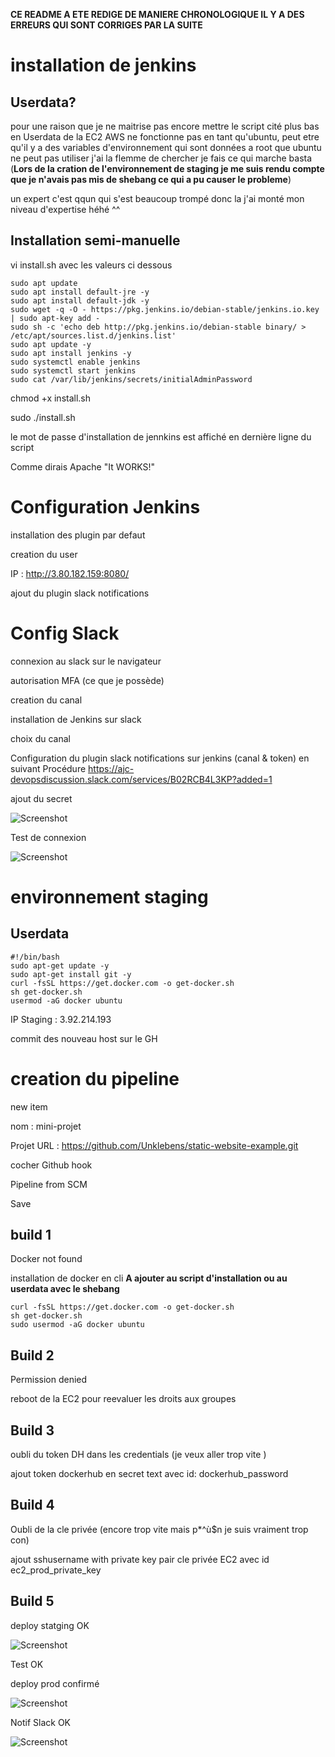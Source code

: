 **CE README A ETE REDIGE DE MANIERE CHRONOLOGIQUE IL Y A DES ERREURS QUI SONT CORRIGES PAR LA SUITE**





# installation de jenkins

## Userdata?

pour une raison que je ne maitrise pas encore mettre le script cité plus bas en Userdata de la EC2 AWS ne fonctionne pas en tant qu'ubuntu, peut etre qu'il y a des variables d'environnement qui sont données a root que ubuntu ne peut pas utiliser 
j'ai la flemme de chercher je fais ce qui marche basta (**Lors de la cration de l'environnement de staging je me suis rendu compte que je n'avais pas mis de shebang ce qui a pu causer le probleme**)

un expert c'est qqun qui s'est beaucoup trompé donc la j'ai monté mon niveau d'expertise héhé ^^


## Installation semi-manuelle

vi install.sh avec les valeurs ci dessous

```
sudo apt update
sudo apt install default-jre -y
sudo apt install default-jdk -y
sudo wget -q -O - https://pkg.jenkins.io/debian-stable/jenkins.io.key | sudo apt-key add -
sudo sh -c 'echo deb http://pkg.jenkins.io/debian-stable binary/ > /etc/apt/sources.list.d/jenkins.list'
sudo apt update -y
sudo apt install jenkins -y
sudo systemctl enable jenkins
sudo systemctl start jenkins
sudo cat /var/lib/jenkins/secrets/initialAdminPassword
```


chmod +x install.sh

sudo ./install.sh

le mot de passe d'installation de jennkins est affiché en dernière ligne du script

Comme dirais Apache "It WORKS!"


# Configuration Jenkins

installation des plugin par defaut

creation du user

IP : http://3.80.182.159:8080/

ajout du plugin slack notifications

# Config Slack

connexion au slack sur le navigateur

autorisation MFA (ce que je possède)

creation du canal

installation de Jenkins sur slack 

choix du canal

Configuration du plugin slack notifications sur jenkins (canal & token) en suivant Procédure https://ajc-devopsdiscussion.slack.com/services/B02RCB4L3KP?added=1

ajout du secret

![Screenshot](https://github.com/Unklebens/jenkins-mini-projet-frazer/blob/main/asset/token.PNG)

Test de connexion

![Screenshot](https://github.com/Unklebens/jenkins-mini-projet-frazer/blob/main/asset/testslackok.PNG)


# environnement staging

## Userdata

```
#!/bin/bash
sudo apt-get update -y
sudo apt-get install git -y
curl -fsSL https://get.docker.com -o get-docker.sh
sh get-docker.sh
usermod -aG docker ubuntu
```

IP Staging : 3.92.214.193


commit des nouveau host sur le GH

# creation du pipeline

new item

nom : mini-projet

Projet URL : https://github.com/Unklebens/static-website-example.git

cocher Github hook

Pipeline from SCM

Save

## build 1
Docker not found

installation de docker en cli **A ajouter au script d'installation ou au userdata avec le shebang**

```
curl -fsSL https://get.docker.com -o get-docker.sh
sh get-docker.sh
sudo usermod -aG docker ubuntu
```


## Build 2
Permission denied

reboot de la EC2 pour reevaluer les droits aux groupes


## Build 3

oubli du token DH dans les credentials (je veux aller trop vite )

ajout token dockerhub en secret text avec id: dockerhub_password



## Build 4

Oubli de la cle privée (encore trop vite mais p*^ù$n je suis vraiment trop con)

ajout sshusername with private key pair cle privée EC2 avec id ec2_prod_private_key



## Build 5

deploy statging OK


![Screenshot](https://github.com/Unklebens/jenkins-mini-projet-frazer/blob/main/asset/staging.PNG)

Test OK

deploy prod confirmé

![Screenshot](https://github.com/Unklebens/jenkins-mini-projet-frazer/blob/main/asset/prod.PNG)





Notif Slack OK


![Screenshot](https://github.com/Unklebens/jenkins-mini-projet-frazer/blob/main/asset/slack.PNG)



